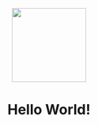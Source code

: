 <div align="center" id="header">
  <img src="https://media.giphy.com/media/l4Ki0CcXbciFPoC2s/giphy.gif" height="150"/>
  <h1>Hello World!</h1>
</div>

